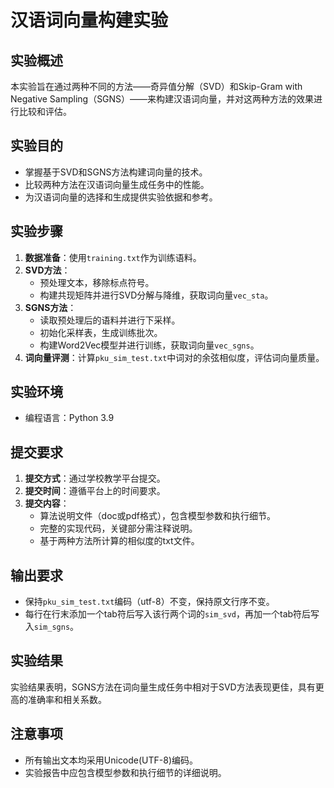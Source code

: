# 汉语词向量构建实验

## 实验概述
本实验旨在通过两种不同的方法——奇异值分解（SVD）和Skip-Gram with Negative Sampling（SGNS）——来构建汉语词向量，并对这两种方法的效果进行比较和评估。

## 实验目的
- 掌握基于SVD和SGNS方法构建词向量的技术。
- 比较两种方法在汉语词向量生成任务中的性能。
- 为汉语词向量的选择和生成提供实验依据和参考。

## 实验步骤
1. **数据准备**：使用`training.txt`作为训练语料。
2. **SVD方法**：
   - 预处理文本，移除标点符号。
   - 构建共现矩阵并进行SVD分解与降维，获取词向量`vec_sta`。
3. **SGNS方法**：
   - 读取预处理后的语料并进行下采样。
   - 初始化采样表，生成训练批次。
   - 构建Word2Vec模型并进行训练，获取词向量`vec_sgns`。
4. **词向量评测**：计算`pku_sim_test.txt`中词对的余弦相似度，评估词向量质量。

## 实验环境
- 编程语言：Python 3.9

## 提交要求
1. **提交方式**：通过学校教学平台提交。
2. **提交时间**：遵循平台上的时间要求。
3. **提交内容**：
   - 算法说明文件（doc或pdf格式），包含模型参数和执行细节。
   - 完整的实现代码，关键部分需注释说明。
   - 基于两种方法所计算的相似度的txt文件。

## 输出要求
- 保持`pku_sim_test.txt`编码（utf-8）不变，保持原文行序不变。
- 每行在行末添加一个tab符后写入该行两个词的`sim_svd`，再加一个tab符后写入`sim_sgns`。

## 实验结果
实验结果表明，SGNS方法在词向量生成任务中相对于SVD方法表现更佳，具有更高的准确率和相关系数。

## 注意事项
- 所有输出文本均采用Unicode(UTF-8)编码。
- 实验报告中应包含模型参数和执行细节的详细说明。